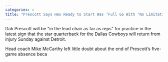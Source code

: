 ```yaml
---
categories: c
title: "Prescott Says Hes Ready to Start Was ‘Full Go With ‘No Limitations at Practice Thursday"
---
```


Dak Prescott will be &#8220;in the lead chair as far as reps&#8221; for practice in the latest sign that the star quarterback for the Dallas Cowboys will return from injury Sunday against Detroit.



Head coach Mike McCarthy left little doubt about the end of Prescott&#8217;s five-game absence beca